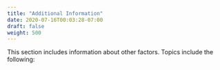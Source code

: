 ```yaml
---
title: "Additional Information"
date: 2020-07-16T00:03:28-07:00
draft: false
weight: 500
---
```


This section includes information about other factors. Topics include the following:
